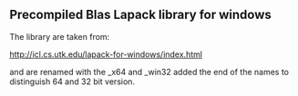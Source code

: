 Precompiled Blas Lapack library for windows
-------------------------------------------

The library are taken from:

http://icl.cs.utk.edu/lapack-for-windows/index.html

and are renamed with the _x64 and _win32 added the end of the names to distinguish 64 and 32 bit version.
